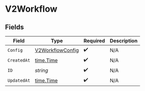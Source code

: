 # V2Workflow


## Fields

| Field                                                       | Type                                                        | Required                                                    | Description                                                 |
| ----------------------------------------------------------- | ----------------------------------------------------------- | ----------------------------------------------------------- | ----------------------------------------------------------- |
| `Config`                                                    | [V2WorkflowConfig](../../models/shared/v2workflowconfig.md) | :heavy_check_mark:                                          | N/A                                                         |
| `CreatedAt`                                                 | [time.Time](https://pkg.go.dev/time#Time)                   | :heavy_check_mark:                                          | N/A                                                         |
| `ID`                                                        | *string*                                                    | :heavy_check_mark:                                          | N/A                                                         |
| `UpdatedAt`                                                 | [time.Time](https://pkg.go.dev/time#Time)                   | :heavy_check_mark:                                          | N/A                                                         |
